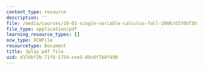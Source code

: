 ```yaml
---
content_type: resource
description: ''
file: /media/courses/18-01-single-variable-calculus-fall-2006/d37dbf3b71f85754cee509c6f7b8f490_CXKoCMVqM9s.pdf
file_type: application/pdf
learning_resource_types: []
ocw_type: OCWFile
resourcetype: Document
title: 3play pdf file
uid: d37dbf3b-71f8-5754-cee5-09c6f7b8f490
---
```

